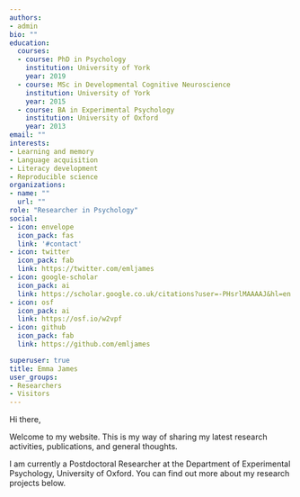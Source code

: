 ```yaml
---
authors:
- admin
bio: ""
education:
  courses:
  - course: PhD in Psychology
    institution: University of York
    year: 2019
  - course: MSc in Developmental Cognitive Neuroscience
    institution: University of York
    year: 2015
  - course: BA in Experimental Psychology
    institution: University of Oxford
    year: 2013
email: ""
interests:
- Learning and memory
- Language acquisition
- Literacy development
- Reproducible science
organizations:
- name: ""
  url: ""
role: "Researcher in Psychology"
social:
- icon: envelope
  icon_pack: fas
  link: '#contact'
- icon: twitter
  icon_pack: fab
  link: https://twitter.com/emljames
- icon: google-scholar
  icon_pack: ai
  link: https://scholar.google.co.uk/citations?user=-PHsrlMAAAAJ&hl=en
- icon: osf
  icon_pack: ai
  link: https://osf.io/w2vpf 
- icon: github
  icon_pack: fab
  link: https://github.com/emljames

superuser: true
title: Emma James
user_groups:
- Researchers
- Visitors
---
```


Hi there,

Welcome to my website. This is my way of sharing my latest research activities, publications, and general thoughts. 

I am currently a Postdoctoral Researcher at the Department of Experimental Psychology, University of Oxford. You can find out more about my research projects below.

